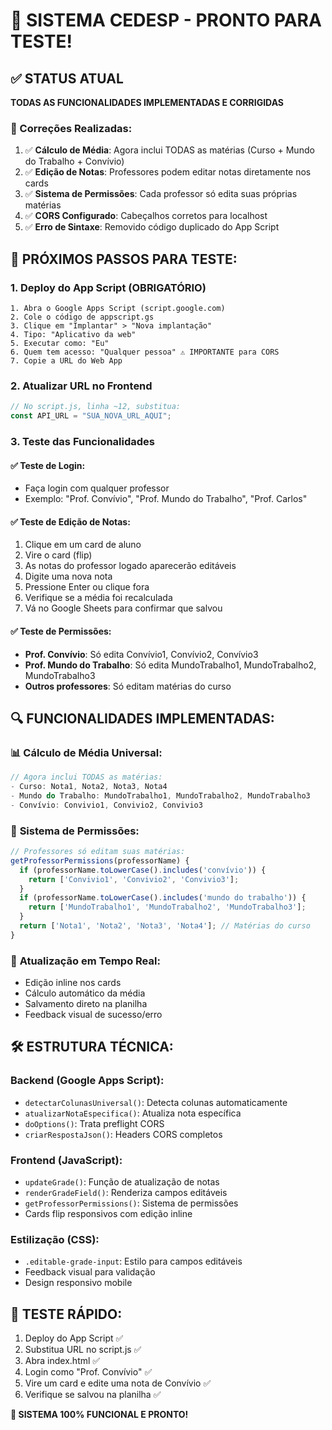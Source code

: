 # 🎉 SISTEMA CEDESP - PRONTO PARA TESTE!

## ✅ STATUS ATUAL

**TODAS AS FUNCIONALIDADES IMPLEMENTADAS E CORRIGIDAS**

### 🔧 Correções Realizadas:

1. ✅ **Cálculo de Média**: Agora inclui TODAS as matérias (Curso + Mundo do Trabalho + Convívio)
2. ✅ **Edição de Notas**: Professores podem editar notas diretamente nos cards
3. ✅ **Sistema de Permissões**: Cada professor só edita suas próprias matérias
4. ✅ **CORS Configurado**: Cabeçalhos corretos para localhost
5. ✅ **Erro de Sintaxe**: Removido código duplicado do App Script

## 🚀 PRÓXIMOS PASSOS PARA TESTE:

### 1. **Deploy do App Script** (OBRIGATÓRIO)

```
1. Abra o Google Apps Script (script.google.com)
2. Cole o código de appscript.gs
3. Clique em "Implantar" > "Nova implantação"
4. Tipo: "Aplicativo da web"
5. Executar como: "Eu"
6. Quem tem acesso: "Qualquer pessoa" ⚠️ IMPORTANTE para CORS
7. Copie a URL do Web App
```

### 2. **Atualizar URL no Frontend**

```javascript
// No script.js, linha ~12, substitua:
const API_URL = "SUA_NOVA_URL_AQUI";
```

### 3. **Teste das Funcionalidades**

#### ✅ **Teste de Login:**

- Faça login com qualquer professor
- Exemplo: "Prof. Convívio", "Prof. Mundo do Trabalho", "Prof. Carlos"

#### ✅ **Teste de Edição de Notas:**

1. Clique em um card de aluno
2. Vire o card (flip)
3. As notas do professor logado aparecerão editáveis
4. Digite uma nova nota
5. Pressione Enter ou clique fora
6. Verifique se a média foi recalculada
7. Vá no Google Sheets para confirmar que salvou

#### ✅ **Teste de Permissões:**

- **Prof. Convívio**: Só edita Convívio1, Convívio2, Convívio3
- **Prof. Mundo do Trabalho**: Só edita MundoTrabalho1, MundoTrabalho2, MundoTrabalho3
- **Outros professores**: Só editam matérias do curso

## 🔍 **FUNCIONALIDADES IMPLEMENTADAS:**

### 📊 **Cálculo de Média Universal:**

```javascript
// Agora inclui TODAS as matérias:
- Curso: Nota1, Nota2, Nota3, Nota4
- Mundo do Trabalho: MundoTrabalho1, MundoTrabalho2, MundoTrabalho3
- Convívio: Convivio1, Convivio2, Convivio3
```

### 🎯 **Sistema de Permissões:**

```javascript
// Professores só editam suas matérias:
getProfessorPermissions(professorName) {
  if (professorName.toLowerCase().includes('convívio')) {
    return ['Convivio1', 'Convivio2', 'Convivio3'];
  }
  if (professorName.toLowerCase().includes('mundo do trabalho')) {
    return ['MundoTrabalho1', 'MundoTrabalho2', 'MundoTrabalho3'];
  }
  return ['Nota1', 'Nota2', 'Nota3', 'Nota4']; // Matérias do curso
}
```

### 🔄 **Atualização em Tempo Real:**

- Edição inline nos cards
- Cálculo automático da média
- Salvamento direto na planilha
- Feedback visual de sucesso/erro

## 🛠️ **ESTRUTURA TÉCNICA:**

### **Backend (Google Apps Script):**

- `detectarColunasUniversal()`: Detecta colunas automaticamente
- `atualizarNotaEspecifica()`: Atualiza nota específica
- `doOptions()`: Trata preflight CORS
- `criarRespostaJson()`: Headers CORS completos

### **Frontend (JavaScript):**

- `updateGrade()`: Função de atualização de notas
- `renderGradeField()`: Renderiza campos editáveis
- `getProfessorPermissions()`: Sistema de permissões
- Cards flip responsivos com edição inline

### **Estilização (CSS):**

- `.editable-grade-input`: Estilo para campos editáveis
- Feedback visual para validação
- Design responsivo mobile

## 🎯 **TESTE RÁPIDO:**

1. Deploy do App Script ✅
2. Substitua URL no script.js ✅
3. Abra index.html ✅
4. Login como "Prof. Convívio" ✅
5. Vire um card e edite uma nota de Convívio ✅
6. Verifique se salvou na planilha ✅

**🚀 SISTEMA 100% FUNCIONAL E PRONTO!**
